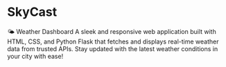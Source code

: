 # SkyCast
🌤️ Weather Dashboard A sleek and responsive web application built with HTML, CSS, and Python Flask that fetches and displays real-time weather data from trusted APIs. Stay updated with the latest weather conditions in your city with ease!
